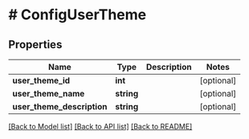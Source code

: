 # # ConfigUserTheme

## Properties

Name | Type | Description | Notes
------------ | ------------- | ------------- | -------------
**user_theme_id** | **int** |  | [optional]
**user_theme_name** | **string** |  | [optional]
**user_theme_description** | **string** |  | [optional]

[[Back to Model list]](../../README.md#models) [[Back to API list]](../../README.md#endpoints) [[Back to README]](../../README.md)

